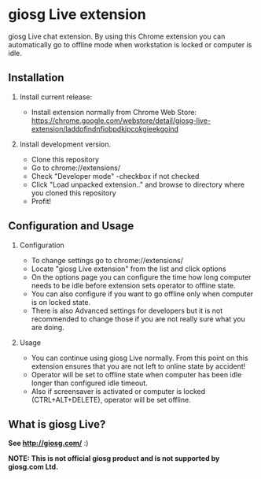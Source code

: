 # giosg Live extension
giosg Live chat extension. By using this Chrome extension you can automatically go to offline mode when workstation is locked or computer is idle.

## Installation
1. Install current release:
	- Install extension normally from Chrome Web Store: https://chrome.google.com/webstore/detail/giosg-live-extension/laddofindnfiobpdkjpcokgieekgoind

2. Install development version.
	- Clone this repository
	- Go to chrome://extensions/
	- Check "Developer mode" -checkbox if not checked
	- Click "Load unpacked extension.." and browse to directory where you cloned this repository
	- Profit!

## Configuration and Usage
1. Configuration
	- To change settings go to chrome://extensions/
	- Locate "giosg Live extension" from the list and click options
	- On the options page you can configure the time how long computer needs to be idle before extension sets operator to offline state.
	- You can also configure if you want to go offline only when computer is on locked state.
	- There is also Advanced settings for developers but it is not recommended to change those if you are not really sure what you are doing.

2. Usage
	- You can continue using giosg Live normally. From this point on this extension ensures that you are not left to online state by accident!
	- Operator will be set to offline state when computer has been idle longer than configured idle timeout.
	- Also if screensaver is activated or computer is locked (CTRL+ALT+DELETE), operator will be set offline.

## What is giosg Live?
**See http://giosg.com/** :)

**NOTE: This is not official giosg product and is not supported by giosg.com Ltd.**